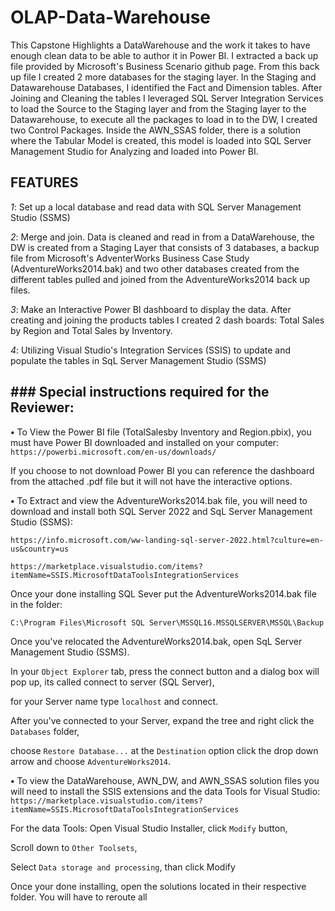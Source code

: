 # OLAP-Data-Warehouse

This Capstone Highlights a DataWarehouse and the work it takes to have enough clean data to be able to author it in Power BI.  I extracted a back up file provided by Microsoft's Business Scenario github page.  From this back up file I created 2 more databases for the staging layer.  In the Staging and Datawarehouse Databases, I identified the Fact and Dimension tables.  After Joining and Cleaning the tables I leveraged SQL Server Integration Services to load the Source to the Staging layer and from the Staging layer to the Datawarehouse, to execute all the packages to load in to the DW, I created two Control Packages. Inside the AWN_SSAS folder, there is a solution where the Tabular Model is created, this model is loaded into SQL Server Management Studio for Analyzing and loaded into Power BI.


## **FEATURES**

_1_: Set up a local database and read data with SQL Server Management Studio (SSMS)

_2_: Merge and join.  Data is cleaned and read in from a DataWarehouse, the DW is created from a Staging Layer that consists of 3 databases, a backup file from Microsoft's AdventerWorks Business Case Study (AdventureWorks2014.bak) and two other databases created from the different tables pulled and joined from the AdventureWorks2014 back up files.

_3_: Make an Interactive Power BI dashboard to display the data.  After creating and joining the products tables I created 2 dash boards:
    Total Sales by Region and Total Sales by Inventory.

_4_: Utilizing Visual Studio's Integration Services (SSIS) to update and populate the tables in SqL Server Management Studio (SSMS)


## ### Special instructions required for the Reviewer:

**•** To View the Power BI file (TotalSalesby Inventory and Region.pbix), 
you must have Power BI downloaded and installed on your computer:
`https://powerbi.microsoft.com/en-us/downloads/`

If you choose to not download Power BI you can reference the dashboard from the attached .pdf file but it will not have the interactive options.

**•** To Extract and view the AdventureWorks2014.bak file, you will need to download and install both SQL Server 2022 and SqL Server Management Studio (SSMS):

`https://info.microsoft.com/ww-landing-sql-server-2022.html?culture=en-us&country=us`

`https://marketplace.visualstudio.com/items?itemName=SSIS.MicrosoftDataToolsIntegrationServices`

Once your done installing SQL Sever put the AdventureWorks2014.bak file in the folder:

`C:\Program Files\Microsoft SQL Server\MSSQL16.MSSQLSERVER\MSSQL\Backup`

Once you've relocated the AdventureWorks2014.bak, open SqL Server Management Studio (SSMS).

In your `Object Explorer` tab, press the connect button and a dialog box will pop up, its called connect to server (SQL Server), 

for your Server name type `localhost` and connect.

After you've connected to your Server, expand the tree and right click the `Databases` folder, 

choose `Restore Database...` at the `Destination` option click the drop down arrow and choose `AdventureWorks2014`.

**•** To view the DataWarehouse, AWN_DW, and AWN_SSAS solution files you will need to install the SSIS extensions and the data Tools for Visual Studio:
`https://marketplace.visualstudio.com/items?itemName=SSIS.MicrosoftDataToolsIntegrationServices`

For the data Tools:
Open Visual Studio Installer, click `Modify` button, 

Scroll down to `Other Toolsets`, 

Select `Data storage and processing`, than click Modify

Once your done installing, open the solutions located in their respective folder. You will have to reroute all 
